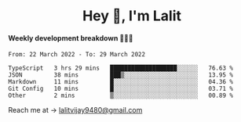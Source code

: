 <h1 align="center">Hey 👋, I'm Lalit</h1>

#### Weekly development breakdown 👨🏻‍💻
<!--START_SECTION:waka-->

```text
From: 22 March 2022 - To: 29 March 2022

TypeScript   3 hrs 29 mins   ███████████████████░░░░░░   76.63 %
JSON         38 mins         ███▒░░░░░░░░░░░░░░░░░░░░░   13.95 %
Markdown     11 mins         █░░░░░░░░░░░░░░░░░░░░░░░░   04.36 %
Git Config   10 mins         █░░░░░░░░░░░░░░░░░░░░░░░░   03.71 %
Other        2 mins          ▒░░░░░░░░░░░░░░░░░░░░░░░░   00.89 %
```

<!--END_SECTION:waka-->

Reach me at → lalitvijay9480@gmail.com
